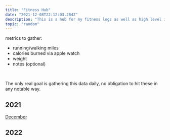 ```yaml
---
title: "Fitness Hub"
date: "2021-12-08T22:12:03.284Z"
description: "This is a hub for my fitness logs as well as high level initiatives"
topic: "random"
---
```


metrics to gather:

- running/walking miles
- calories burned via apple watch
- weight
- notes (optional)

<br>

The only real goal is gathering this data daily, no obligation to hit these in any notable way.

## 2021

[December](http://bpp.dev/articles/random/fitness-12-2021/)

## 2022
